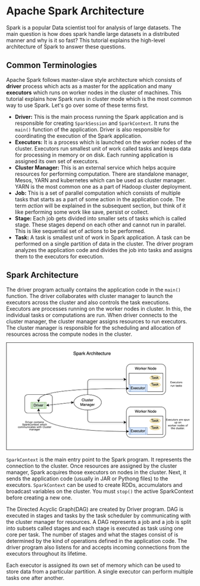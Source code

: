 # Apache Spark Architecture

Spark is a popular Data scientist tool for analysis of large datasets. The main question is how does spark handle large datasets in a distributed manner and why is it so fast? This tutorial explains the high-level architecture of Spark to answer these questions.

## Common Terminologies

Apache Spark follows master-slave style architecture which consists of **driver** process which acts as a master for the application and many **executors** which runs on worker nodes in the cluster of machines. This tutorial explains how Spark runs in cluster mode which is the most common way to use Spark. Let's go over some of these terms first.

- **Driver:** This is the main process running the Spark application and is responsible for creating `SparkSession` and `SparkContext`. It runs the `main()` function of the application. Driver is also responsible for coordinating the execution of the Spark application.
- **Executors:** It is a process which is launched on the worker nodes of the cluster. Executors run smallest unit of work called tasks and keeps data for processing in memory or on disk. Each running application is assigned its own set of executors.
- **Cluster Manager:** This is an external service which helps acquire resources for performing computation. There are standalone manager, Mesos, YARN and kubernetes which can be used as cluster manager. YARN is the most common one as a part of Hadoop cluster deployment.
- **Job:** This is a set of parallel computation which consists of multiple tasks that starts as a part of some action in the application code. The term *action* will be explained in the subsequent section, but think of it like performing some work like save, persist or collect.
- **Stage:** Each job gets divided into smaller sets of tasks which is called stage. These stages depend on each other and cannot run in parallel. This is like sequential set of actions to be performed.
- **Task:** A task is smallest unit of work in Spark application. A task can be performed on a single partition of data in the cluster. The driver program analyzes the application code and divides the job into tasks and assigns them to the executors for execution.

## Spark Architecture

The driver program actually contains the application code in the `main()` function. The driver collaborates with cluster manager to launch the executors across the cluster and also controls the task executions. Executors are processes running on the worker nodes in cluster. In this, the individual tasks or computations are run. When driver connects to the cluster manager, the cluster manager assigns resources to run executors. The cluster manager is responsible for the scheduling and allocation of resources across the compute nodes in the cluster.

![Driver, Executor and Cluster manager](spark.png "Spark Architecture")

`SparkContext` is the main entry point to the Spark program. It represents the connection to the cluster. Once resources are assigned by the cluster manager, Spark acquires those executors on nodes in the cluster. Next, it sends the application code (usually in JAR or Pythong files) to the executors. `SparkContext` can be used to create RDDs, accumulators and broadcast variables on the cluster. You must `stop()` the active SparkContext before creating a new one.

The Directed Acyclic Graph(DAG) are created by Driver program. DAG is executed in stages and tasks by the task scheduler by communicating with the cluster manager for resources. A DAG represents a job and a job is split into subsets called stages and each stage is executed as task using one core per task. The number of stages and what the stages consist of is determined by the kind of operations defined in the application code. The driver program also listens for and accepts incoming connections from the executors throughout its lifetime.

Each executor is assigned its own set of memory which can be used to store data from a particular partition. A single executor can perform multiple tasks one after another.
